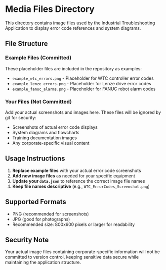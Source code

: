 # Media Files Directory

This directory contains image files used by the Industrial Troubleshooting Application to display error code references and system diagrams.

## File Structure

### Example Files (Committed)
These placeholder files are included in the repository as examples:
- `example_wtc_errors.png` - Placeholder for WTC controller error codes
- `example_lenze_errors.png` - Placeholder for Lenze drive error codes  
- `example_fanuc_alarms.png` - Placeholder for FANUC robot alarm codes

### Your Files (Not Committed)
Add your actual screenshots and images here. These files will be ignored by git for security:
- Screenshots of actual error code displays
- System diagrams and flowcharts
- Training documentation images
- Any corporate-specific visual content

## Usage Instructions

1. **Replace example files** with your actual error code screenshots
2. **Add new image files** as needed for your specific equipment
3. **Update your `data.json`** to reference the correct image file names
4. **Keep file names descriptive** (e.g., `WTC_ErrorCodes_Screenshot.png`)

## Supported Formats

- PNG (recommended for screenshots)
- JPG (good for photographs)
- Recommended size: 800x600 pixels or larger for readability

## Security Note

Your actual image files containing corporate-specific information will not be committed to version control, keeping sensitive data secure while maintaining the application structure.
